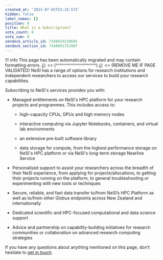 ```yaml
---
created_at: '2023-07-05T23:18:57Z'
hidden: false
label_names: []
position: 0
title: What is a Subscription?
vote_count: 0
vote_sum: 0
zendesk_article_id: 7348919239695
zendesk_section_id: 7348891753487
---
```



[//]: <> (REMOVE ME IF PAGE VALIDATED)
[//]: <> (vvvvvvvvvvvvvvvvvvvv)
!!! info
    This page has been automatically migrated and may contain formatting errors.
[//]: <> (^^^^^^^^^^^^^^^^^^^^)
[//]: <> (REMOVE ME IF PAGE VALIDATED)
NeSI has a range of options for research institutions and independent
researchers to access our services to build your research capabilities.

Subscribing to NeSI's services provides you with:

-   Managed entitlements on NeSI's HPC platform for your research
    projects and programmes. This includes access to:

    -   high-capacity CPUs, GPUs and high memory nodes

    -   interactive computing via Jupyter Notebooks, containers, and
        virtual lab environments

    -   an extensive pre-built software library

    -   data storage for compute, from the highest performance storage
        on NeSI's HPC platform or via NeSI's long-term storage Nearline
        Service

-   Personalised support to assist your researchers across the breadth
    of their NeSI experience, from applying for projects/allocations, to
    getting their projects running on the platform, to general
    troubleshooting or experimenting with new tools or techniques

-   Secure, reliable, and fast data transfer to/from NeSI’s HPC Platform
    as well as to/from other Globus endpoints across New Zealand and
    internationally 

-   Dedicated scientific and HPC-focused computational and data science
    support

-   Advice and partnership on capability-building initiatives for
    research communities or collaboration on advanced research computing
    strategies

If you have any questions about anything mentioned on this page, don’t
hesitate to [get in touch](mailto:info@nesi.org.nz).
